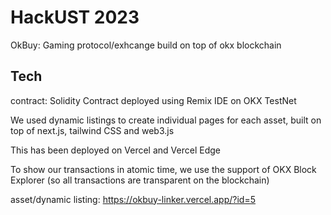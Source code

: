 
# HackUST 2023

OkBuy: Gaming protocol/exhcange build on top of okx blockchain


## Tech

contract: Solidity Contract deployed using Remix IDE on OKX TestNet

We used dynamic listings to create individual pages for each asset, built on top of next.js, tailwind CSS and web3.js

This has been deployed on Vercel and Vercel Edge

To show our transactions in atomic time, we use the support of OKX Block Explorer (so all transactions are transparent on the blockchain)

asset/dynamic listing: https://okbuy-linker.vercel.app/?id=5
